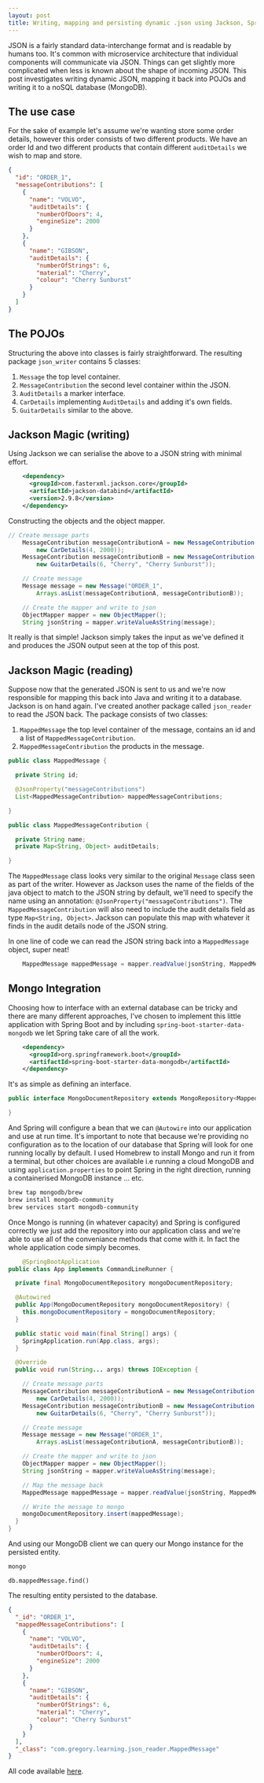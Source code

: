 ```yaml
---
layout: post
title: Writing, mapping and persisting dynamic .json using Jackson, Spring and Mongo
---
```


JSON is a fairly standard data-interchange format and is readable by humans too. It's common with microservice architecture that individual components will communicate via JSON. Things can get slightly more complicated when less is known about the shape of incoming JSON. This post investigates writing dynamic JSON, mapping it back into POJOs and writing it to a noSQL database (MongoDB).

## The use case

For the sake of example let's assume we're wanting store some order details, however this order consists of two different products. We have an order Id and two different products that contain different `auditDetails` we wish to map and store.

```json
{
  "id": "ORDER_1",
  "messageContributions": [
    {
      "name": "VOLVO",
      "auditDetails": {
        "numberOfDoors": 4,
        "engineSize": 2000
      }
    },
    {
      "name": "GIBSON",
      "auditDetails": {
        "numberOfStrings": 6,
        "material": "Cherry",
        "colour": "Cherry Sunburst"
      }
    }
  ]
}
```

## The POJOs

Structuring the above into classes is fairly straightforward. The resulting package `json_writer` contains 5 classes:

1. `Message` the top level container.
2. `MessageContribution` the second level container within the JSON.
3. `AuditDetails` a marker interface.
4. `CarDetails` implementing `AuditDetails` and adding it's own fields.
5. `GuitarDetails` similar to the above.

## Jackson Magic (writing)

Using Jackson we can serialise the above to a JSON string with minimal effort.

```xml
    <dependency>
      <groupId>com.fasterxml.jackson.core</groupId>
      <artifactId>jackson-databind</artifactId>
      <version>2.9.8</version>
    </dependency>
```

Constructing the objects and the object mapper.

```java
// Create message parts
    MessageContribution messageContributionA = new MessageContribution("VOLVO",
        new CarDetails(4, 2000));
    MessageContribution messageContributionB = new MessageContribution("GIBSON",
        new GuitarDetails(6, "Cherry", "Cherry Sunburst"));

    // Create message
    Message message = new Message("ORDER_1",
        Arrays.asList(messageContributionA, messageContributionB));

    // Create the mapper and write to json
    ObjectMapper mapper = new ObjectMapper();
    String jsonString = mapper.writeValueAsString(message);
```

It really is that simple! Jackson simply takes the input as we've defined it and produces the JSON output seen at the top of this post.

## Jackson Magic (reading)

Suppose now that the generated JSON is sent to us and we're now responsible for mapping this back into Java and writing it to a database. Jackson is on hand again. I've created another package called `json_reader` to read the JSON back. The package consists of two classes:

1. `MappedMessage` the top level container of the message, contains an id and a list of `MappedMessageContribution`.
2. `MappedMessageContribution` the products in the message.

```java
public class MappedMessage {

  private String id;

  @JsonProperty("messageContributions")
  List<MappedMessageContribution> mappedMessageContributions;

}
```

```java
public class MappedMessageContribution {

  private String name;
  private Map<String, Object> auditDetails;

}
```

The `MappedMessage` class looks very similar to the original `Message` class seen as part of the writer. However as Jackson uses the name of the fields of the java object to match to the JSON string by default, we'll need to specify the name using an annotation: `@JsonProperty("messageContributions")`. The `MappedMessageContribution` will also need to include the audit details field as type `Map<String, Object>`. Jackson can populate this map with whatever it finds in the audit details node of the JSON string.

In one line of code we can read the JSON string back into a `MappedMessage` object, super neat!

```java
    MappedMessage mappedMessage = mapper.readValue(jsonString, MappedMessage.class);
```

## Mongo Integration

Choosing how to interface with an external database can be tricky and there are many different approaches, I've chosen to implement this little application with Spring Boot and by including `spring-boot-starter-data-mongodb` we let Spring take care of all the work.

```xml
    <dependency>
      <groupId>org.springframework.boot</groupId>
      <artifactId>spring-boot-starter-data-mongodb</artifactId>
    </dependency>
```

It's as simple as defining an interface.

```java
public interface MongoDocumentRepository extends MongoRepository<MappedMessage, String> {

}
```

And Spring will configure a bean that we can `@Autowire` into our application and use at run time. It's important to note that because we're providing no configuration as to the location of our database that Spring will look for one running locally by default. I used Homebrew to install Mongo and run it from a terminal, but other choices are available i.e running a cloud MongoDB and using `application.properties` to point Spring in the right direction, running a containerised MongoDB instance ... etc.

```bash
brew tap mongodb/brew
brew install mongodb-community
brew services start mongodb-community
```

Once Mongo is running (in whatever capacity) and Spring is configured correctly we just add the repository into our application class and we're able to use all of the conveniance methods that come with it. In fact the whole application code simply becomes.

```java
    @SpringBootApplication
public class App implements CommandLineRunner {

  private final MongoDocumentRepository mongoDocumentRepository;

  @Autowired
  public App(MongoDocumentRepository mongoDocumentRepository) {
    this.mongoDocumentRepository = mongoDocumentRepository;
  }

  public static void main(final String[] args) {
    SpringApplication.run(App.class, args);
  }

  @Override
  public void run(String... args) throws IOException {

    // Create message parts
    MessageContribution messageContributionA = new MessageContribution("VOLVO",
        new CarDetails(4, 2000));
    MessageContribution messageContributionB = new MessageContribution("GIBSON",
        new GuitarDetails(6, "Cherry", "Cherry Sunburst"));

    // Create message
    Message message = new Message("ORDER_1",
        Arrays.asList(messageContributionA, messageContributionB));

    // Create the mapper and write to json
    ObjectMapper mapper = new ObjectMapper();
    String jsonString = mapper.writeValueAsString(message);

    // Map the message back
    MappedMessage mappedMessage = mapper.readValue(jsonString, MappedMessage.class);

    // Write the message to mongo
    mongoDocumentRepository.insert(mappedMessage);
  }
}
```

And using our MongoDB client we can query our Mongo instance for the persisted entity.

```bash
mongo
```

```shell
db.mappedMessage.find()
```

The resulting entity persisted to the database.

```json
{
  "_id": "ORDER_1",
  "mappedMessageContributions": [
    {
      "name": "VOLVO",
      "auditDetails": {
        "numberOfDoors": 4,
        "engineSize": 2000
      }
    },
    {
      "name": "GIBSON",
      "auditDetails": {
        "numberOfStrings": 6,
        "material": "Cherry",
        "colour": "Cherry Sunburst"
      }
    }
  ],
  "_class": "com.gregory.learning.json_reader.MappedMessage"
}
```

All code available [here](https://github.com/sgregory8/spring-mongo-jackson).


